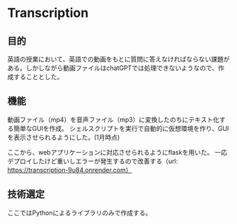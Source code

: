 # Transcription
## 目的
英語の授業において、英語での動画をもとに質問に答えなければならない課題がある。しかしながら動画ファイルはchatGPTでは処理できないようなので、作成することとした。

## 機能
動画ファイル（mp4）を音声ファイル（mp3）に変換したのちにテキスト化する簡単なGUIを作成。
シェルスクリプトを実行で自動的に仮想環境を作り、GUIを表示させられるようにした。(1月時点)  
  
ここから、webアプリケーションに対応させられるようにflaskを用いた。
一応デプロイしたけど重いしエラーが発生するので改善する（url: https://transcription-9u84.onrender.com）

## 技術選定
ここではPythonによるライブラリのみで作成する。
